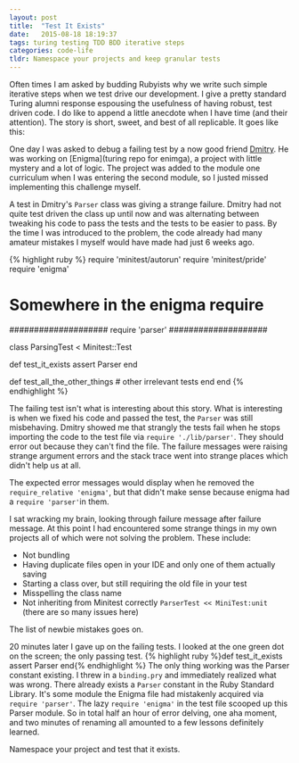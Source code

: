 ```yaml
---
layout: post
title:  "Test It Exists"
date:   2015-08-18 18:19:37
tags: turing testing TDD BDD iterative steps
categories: code-life
tldr: Namespace your projects and keep granular tests
---
```

Often times I am asked by budding Rubyists why we write such simple iterative
steps when we test drive our development. I give a pretty standard Turing alumni
response espousing the usefulness of having robust, test driven code. I do like
to append a little anecdote when I have time (and their attention). The story is
short, sweet, and best of all replicable. It goes like this:

One day I was asked to debug a failing test by a now good friend
[Dmitry](dmitryblog). He was working on [Enigma](turing repo for enimga), a
project with little mystery and a lot of logic. The project was added to the
module one curriculum when I was entering the second module, so I justed missed
implementing this challenge myself.

A test in Dmitry's ```Parser``` class was giving a strange failure. Dmitry
had not quite test driven the class up until now and was alternating between
tweaking his code to pass the tests and the tests to be easier to pass. By the
time I was introduced to the problem, the code already had many amateur mistakes
I myself would have made had just 6 weeks ago.

{% highlight ruby %}
require 'minitest/autorun'
require 'minitest/pride'
require 'enigma'
# Somewhere in the enigma require
####################
require 'parser'
####################

class ParsingTest < Minitest::Test

  def test_it_exists
    assert Parser
  end

  def test_all_the_other_things
    # other irrelevant tests
  end
end
{% endhighlight %}

The failing test isn't what is interesting about this story. What is interesting
is when we fixed his code and passed the test, the ```Parser``` was
still misbehaving. Dmitry showed me that strangly the tests fail when he stops
importing the code to the test file via ```require './lib/parser'```. They
should error out because they can't find the file. The failure messages were
raising strange argument errors and the stack trace went into strange places
which didn't help us at all.

The expected error messages would display when he removed the ```
require_relative 'enigma'```, but that didn't make sense because enigma had a
```require 'parser'```in them.

I sat wracking my brain, looking through failure message after failure message.
At this point I had encountered some strange things in my own projects all of
which were not solving the problem. These include:

 * Not bundling
 * Having duplicate files open in your IDE and only one of them actually saving
 * Starting a class over, but still requiring the old file in your test
 * Misspelling the class name
 * Not inheriting from Minitest correctly ```ParserTest << MiniTest:unit```
(there are so many issues here)

The list of newbie mistakes goes on.

20 minutes later I gave up on the failing tests. I looked at the one green dot
on the screen; the only passing test.
{% highlight ruby %}def test_it_exists
  assert Parser
end{% endhighlight %}
The only thing working was the Parser constant existing. I threw in a
```binding.pry``` and immediately realized what was wrong. There already exists
a ```Parser``` constant in the Ruby Standard Library. It's some module the Enigma
file had mistakenly acquired via ```require 'parser'```. The lazy ```require
'enigma'``` in the test file scooped up this Parser module. So in total half an
hour of error delving, one aha moment, and two minutes of renaming all amounted
to a few lessons definitely learned.

Namespace your project and test that it exists.
